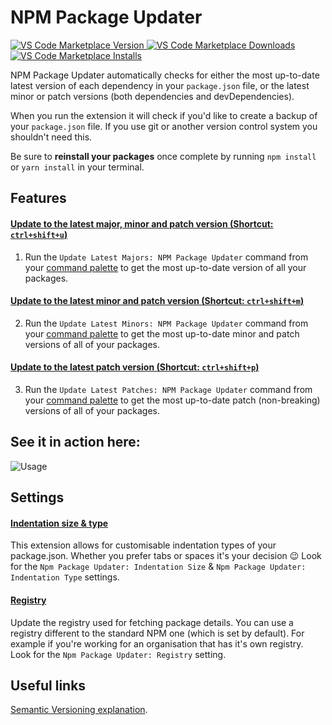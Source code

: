 # NPM Package Updater

<a href="https://marketplace.visualstudio.com/items?itemName=GarthToland.npm-package-updater">
  <img alt="VS Code Marketplace Version" src="https://img.shields.io/vscode-marketplace/v/GarthToland.npm-package-updater.svg?style=flat-square&label=Visual%20Studio%20Code%20Marketplace">
</a>
<a href="https://marketplace.visualstudio.com/items?itemName=GarthToland.npm-package-updater">
  <img alt="VS Code Marketplace Downloads" src="https://img.shields.io/visual-studio-marketplace/d/GarthToland.npm-package-updater">
</a>
<a href="https://marketplace.visualstudio.com/items?itemName=GarthToland.npm-package-updater">
  <img alt="VS Code Marketplace Installs" src="https://img.shields.io/visual-studio-marketplace/i/GarthToland.npm-package-updater">
</a>

NPM Package Updater automatically checks for either the most up-to-date latest version of each dependency in your `package.json` file, or the latest minor or patch versions (both dependencies and devDependencies).

When you run the extension it will check if you'd like to create a backup of your `package.json` file. If you use git or another version control system you shouldn't need this.

Be sure to **reinstall your packages** once complete by running `npm install` or `yarn install` in your terminal.

## Features

#### <ins>Update to the latest **major, minor and patch** version (Shortcut: `ctrl+shift+u`)</ins>

1. Run the `Update Latest Majors: NPM Package Updater` command from your [command palette](https://code.visualstudio.com/docs/getstarted/userinterface#_command-palette) to get the most up-to-date version of all your packages.

#### <ins>Update to the latest **minor and patch** version (Shortcut: `ctrl+shift+m`)</ins>

2. Run the `Update Latest Minors: NPM Package Updater` command from your [command palette](https://code.visualstudio.com/docs/getstarted/userinterface#_command-palette) to get the most up-to-date minor and patch versions of all of your packages.

#### <ins>Update to the latest **patch** version (Shortcut: `ctrl+shift+p`)</ins>

3. Run the `Update Latest Patches: NPM Package Updater` command from your [command palette](https://code.visualstudio.com/docs/getstarted/userinterface#_command-palette) to get the most up-to-date patch (non-breaking) versions of all of your packages.

## See it in action here:

![Usage](https://i.imgur.com/1AiMd5Z.gif)

## Settings

#### <ins>Indentation size & type</ins>

This extension allows for customisable indentation types of your package.json. Whether you prefer tabs or spaces it's your decision 😉 Look for the `Npm Package Updater: Indentation Size` & `Npm Package Updater: Indentation Type` settings.

#### <ins>Registry</ins>

Update the registry used for fetching package details. You can use a registry different to the standard NPM one (which is set by default). For example if you're working for an organisation that has it's own registry. Look for the `Npm Package Updater: Registry` setting.

## Useful links

[Semantic Versioning explanation](https://docs.npmjs.com/about-semantic-versioning).
